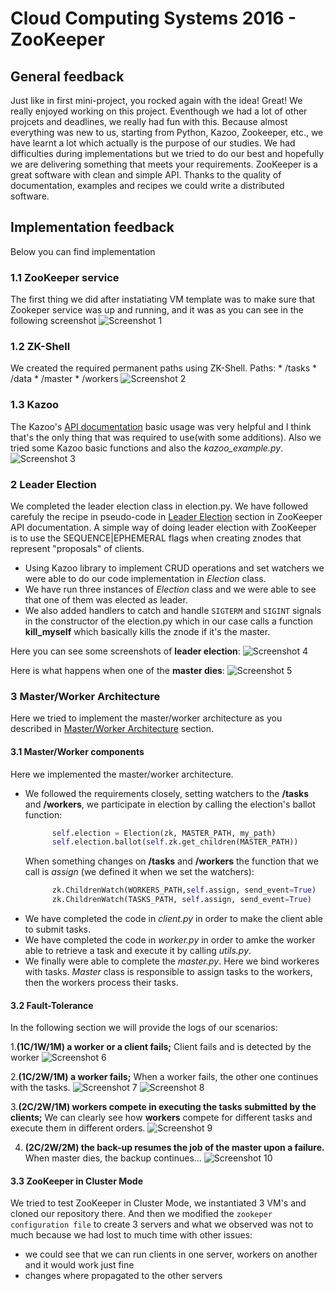 # Cloud Computing Systems 2016 - ZooKeeper

## General feedback

Just like in first mini-project, you rocked again with the idea! Great! We really enjoyed working on this project. Eventhough we had a lot of other projcets and deadlines, we really had fun with this.
Because almost everything was new to us, starting from Python, Kazoo, Zookeeper, etc., we have learnt a lot which actually is the purpose of our studies. We had difficulties during implementations but we tried to do our best and hopefully we are delivering something that meets your requirements.
ZooKeeper is a great software with clean and simple API. Thanks to the quality of documentation, examples and recipes we could write a distributed software.

## Implementation feedback

Below you can find implementation 

### 1.1 ZooKeeper service

The first thing we did after instatiating VM template was to make sure that Zookeper
service was up and running, and it was as you can see in the following screenshot
![Screenshot 1](screenshots/zookeeper_service.png)

### 1.2 ZK-Shell 

We created the required permanent paths using ZK-Shell.
Paths: 
	* /tasks
	* /data
	* /master
	* /workers
![Screenshot 2](screenshots/zk-shell.png) 

### 1.3 Kazoo

The Kazoo's [API documentation](http://kazoo.readthedocs.io/en/latest/basic_usage.html) basic usage was very helpful and I think that's the only thing 
that was required to use(with some additions).
Also we tried some Kazoo basic functions and also the *kazoo_example.py*.
![Screenshot 3](screenshots/kazoo-example.png)
 
### 2 Leader Election

We completed the leader election class in election.py. We have followed carefuly the recipe in pseudo-code in [Leader Election](http://zookeeper.apache.org/doc/trunk/recipes.html#sc_leaderElection) section in ZooKeeper API documentation.
A simple way of doing leader election with ZooKeeper is to use the SEQUENCE|EPHEMERAL flags when creating znodes that represent "proposals" of clients. 

- Using Kazoo library to implement CRUD operations and set watchers we were able to do our code implementation in *Election* class. 
- We have run three instances of *Election* class and we were able to see that one of them was elected as leader.
- We also added handlers to catch and handle `SIGTERM` and `SIGINT` signals in the constructor of the election.py which in our case
  calls a function **kill_myself** which basically kills the znode if it's the master.

Here you can see some screenshots of **leader election**:
![Screenshot 4](screenshots/leader_election.png)

Here is what happens when one of the **master dies**:
![Screenshot 5](screenshots/master_dies.png)

### 3 Master/Worker Architecture

Here we tried to implement the master/worker architecture as you described in [Master/Worker Architecture](https://github.com/ljakupi/zk#3---masterworker-architecture) section.


#### 3.1 Master/Worker components
Here we implemented the master/worker architecture.

- We followed the requirements closely, setting watchers to the **/tasks** and **/workers**, we participate in election by calling 
  the election's ballot function:
  ```python   
        self.election = Election(zk, MASTER_PATH, my_path)
        self.election.ballot(self.zk.get_children(MASTER_PATH))
  ```
  When something changes on **/tasks** and **/workers** the function that we call is _assign_ (we defined it when we set the watchers):
  ```python   
        zk.ChildrenWatch(WORKERS_PATH,self.assign, send_event=True)	
        zk.ChildrenWatch(TASKS_PATH, self.assign, send_event=True)
  ```
- We have completed the code in *client.py* in order to make the client able to submit tasks. 
- We have completed the code in *worker.py* in order to amke the worker able to retrieve a task and execute it by calling *utils.py*.
- We finally were able to complete the *master.py*. Here we bind workeres with tasks. *Master* class is responsible to assign tasks to the workers, then the workers process their tasks.

#### 3.2 Fault-Tolerance

In the following section we will provide the logs of our scenarios:

1.**(1C/1W/1M) a worker or a client fails;**
Client fails and is detected by the worker
![Screenshot 6](screenshots/client_failure.png)

2.**(1C/2W/1M) a worker fails;**
When a worker fails, the other one continues with the tasks.
![Screenshot 7](screenshots/worker-failure.png)
![Screenshot 8](screenshots/worker-failure-2.png)

3.**(2C/2W/1M) workers compete in executing the tasks submitted by the clients;**
We can clearly see how **workers** compete for different tasks and execute them in different orders.
![Screenshot 9](screenshots/workers_competing_for_tasks.png)

4. **(2C/2W/2M) the back-up resumes the job of the master upon a failure.**
When master dies, the backup continues...
![Screenshot 10](screenshots/master_dies_backup_continues_1.png)


#### 3.3 ZooKeeper in Cluster Mode

We tried to test ZooKeeper in Cluster Mode, we instantiated 3 VM's and cloned our repository there.
And then we modified the `zookeper configuration file` to create 3 servers and what we observed was not to much
because we had lost to much time with other issues:

 * we could see that we can run clients in one server, workers on another and it would work just fine
 * changes where propagated to the other servers

